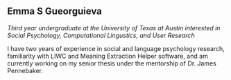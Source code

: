 ## Emma S Gueorguieva

*Third year undergraduate at the University of Texas at Austin interested in Social Psychology, Computational Lingustics, and User Research*

I have two years of experience in social and language psychology research, familiarity with LIWC and Meaning Extraction Helper software, and am currently working on my senior thesis under the mentorship of Dr. James Pennebaker.
